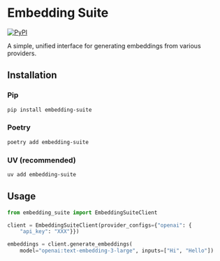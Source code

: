 # Embedding Suite

[![PyPI](https://img.shields.io/pypi/v/aisuite)](https://pypi.org/project/embedding-suite/)

A simple, unified interface for generating embeddings from various providers.

## Installation

### Pip

```bash
pip install embedding-suite
```

### Poetry

```bash
poetry add embedding-suite
```

### UV (recommended)

```bash
uv add embedding-suite
```

## Usage

```python
from embedding_suite import EmbeddingSuiteClient

client = EmbeddingSuiteClient(provider_configs={"openai": {
    "api_key": "XXX"}})

embeddings = client.generate_embeddings(
    model="openai:text-embedding-3-large", inputs=["Hi", "Hello"])
```
